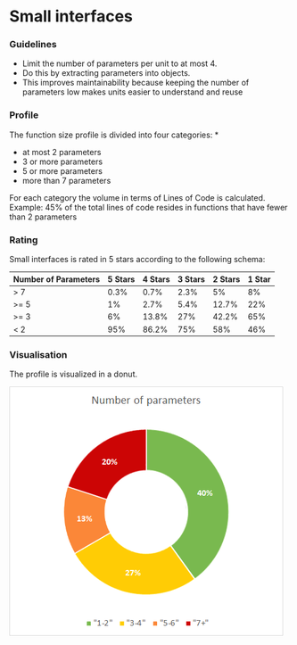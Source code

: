 # Small interfaces

### Guidelines

* Limit the number of parameters per unit to at most 4.
* Do this by extracting parameters into objects.
* This improves maintainability because keeping the number of parameters low makes units easier to understand and reuse

### Profile

The function size profile is divided into four categories:
* 
* at most 2 parameters
* 3 or more parameters
* 5 or more parameters
* more than 7 parameters

For each category the volume in terms of Lines of Code is calculated.
Example: 45% of the total lines of code resides in functions that have fewer than 2 parameters

### Rating

Small interfaces is rated in 5 stars according to the following schema:

| Number of Parameters | 5 Stars | 4 Stars | 3 Stars | 2 Stars | 1 Star |
|----------------------|---------|---------|---------|---------|--------|
| \> 7                 | 0.3%    | 0.7%    | 2.3%    | 5%      | 8%     |
| \>= 5                | 1%      | 2.7%    | 5.4%    | 12.7%   | 22%    |
| \>= 3                | 6%      | 13.8%   | 27%     | 42.2%   | 65%    |
| \< 2                 | 95%     | 86.2%   | 75%     | 58%     | 46%    | 

### Visualisation

The profile is visualized in a donut.

![small interfaces](../images/small_interfaces.png)